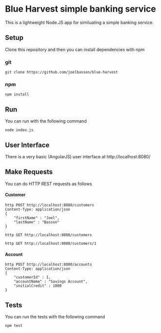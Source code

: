 # Blue Harvest simple banking service

This is a lightweight Node.JS app for similuating a simple banking service.

## Setup

Clone this repository and then you can install dependencies with npm

### git

```shell
git clone https://github.com/joelbasson/blue-harvest
```

### npm

```shell
npm install
```

## Run

You can run with the following command

```shell
node index.js
```

## User Interface
There is a very basic (AngularJS) user interface at http://localhost:8080/

## Make Requests

You can do HTTP REST requests as follows

#### Customer
```
http POST http://localhost:8080/customers
Content-Type: application/json
{
	"firstName" : "Joel",
	"lastName" : "Basson"
}
```

```
http GET http://localhost:8080/customers
```

```
http GET http://localhost:8080/customers/1
```

#### Account
```
http POST http://localhost:8080/accounts
Content-Type: application/json
{
	"customerId" : 1,
	"accountName" : "Savings Account",
	"initialCredit" : 1000
}
```


## Tests

You can run the tests with the following command

```shell
npm test
```